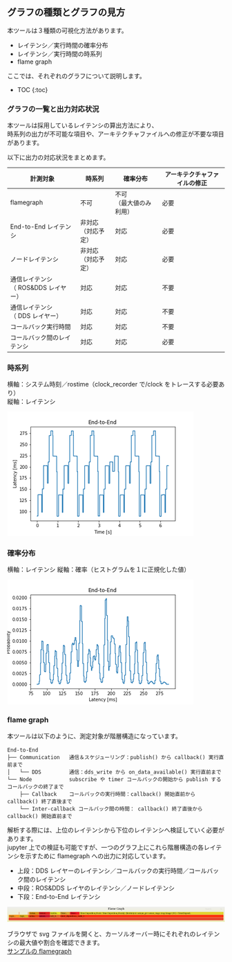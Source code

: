 ## グラフの種類とグラフの見方

本ツールは３種類の可視化方法があります。

- レイテンシ／実行時間の確率分布
- レイテンシ／実行時間の時系列
- flame graph

ここでは、それぞれのグラフについて説明します。

* TOC
{:toc}

### グラフの一覧と出力対応状況

本ツールは採用しているレイテンシの算出方法により、  
時系列の出力が不可能な項目や、アーキテクチャファイルへの修正が不要な項目があります。

以下に出力の対応状況をまとめます。

| 計測対象                                  | 時系列                   | 確率分布                     | アーキテクチャファイルの修正 |
| ----------------------------------------- | ------------------------ | ---------------------------- | ---------------------------- |
| flamegraph                                | 不可                     | 不可<br />（最大値のみ利用） | 必要                         |
| End-to-End レイテンシ                     | 非対応<br />（対応予定） | 対応                         | 必要                         |
| ノードレイテンシ                          | 非対応<br />（対応予定） | 対応                         | 必要                         |
| 通信レイテンシ<br />（ ROS&DDS レイヤー） | 対応                     | 対応                         | 不要                         |
| 通信レイテンシ<br />（ DDS レイヤー）     | 対応                     | 対応                         | 不要                         |
| コールバック実行時間                      | 対応                     | 対応                         | 不要                         |
| コールバック間のレイテンシ                | 対応                     | 対応                         | 必要                         |

### 時系列

横軸：システム時刻／rostime（clock_recorder で/clock をトレースする必要あり）  
縦軸：レイテンシ

[![timeseries_sample](../imgs/timeseries_sample.png)](../imgs/timeseries_sample.png)

### 確率分布

横軸：レイテンシ
縦軸：確率（ヒストグラムを１に正規化した値）

[![hist_sample](../imgs/hist_sample.png)](../imgs/hist_sample.png)



### flame graph

本ツールは以下のように、測定対象が階層構造になっています。

```
End-to-End
├── Communication	通信＆スケジューリング：publish() から callback() 実行直前まで
│   └── DDS			通信：dds_write から on_data_available() 実行直前まで
└── Node            subscribe や timer コールバックの開始から publish するコールバックの終了まで
    ├── Callback	コールバックの実行時間：callback() 開始直前から callback() 終了直後まで
    └── Inter-callback コールバック間の時間： callback() 終了直後から callback() 開始直前まで
```

解析する際には、上位のレイテンシから下位のレイテンシへ検証していく必要があります。  
jupyter 上での検証も可能ですが、一つのグラフ上にこれら階層構造の各レイテンシを示すために flamegraph への出力に対応しています。

- 上段：DDS レイヤーのレイテンシ／コールバックの実行時間／コールバック間のレイテンシ
- 中段：ROS&DDS レイヤのレイテンシ／ノードレイテンシ
- 下段：End-to-End レイテンシ

[![flamegraph](../imgs/flamegraph.png)](../imgs/flamegraph.png)

ブラウザで svg ファイルを開くと、カーソルオーバー時にそれぞれのレイテンシの最大値や割合を確認できます。  
[サンプルの flamegraph](../imgs/flamegraph_sample.svg)
